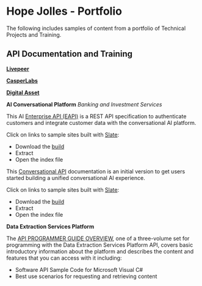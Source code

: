 # Hope Jolles - Portfolio
The following includes samples of content from a portfolio of Technical Projects and Training.

## API Documentation and Training

[**Livepeer**](https://docs.livepeer.org/)

[**CasperLabs**](https://docs.casper.network/)

[**Digital Asset**](https://docs.daml.com/)

**AI Conversational Platform**
*Banking and Investment Services*

This AI [Enterprise API (EAPI)](https://drive.google.com/drive/folders/1D-2XiRiNe20NqlkmTamIsS623QAo6Lq9?usp=sharing) is a REST API specification to authenticate customers and integrate customer data with the conversational AI platform.

Click on links to sample sites built with [Slate](https://github.com/slatedocs/slate):
- Download the [build](https://drive.google.com/drive/folders/1D-2XiRiNe20NqlkmTamIsS623QAo6Lq9?usp=sharing)
- Extract
- Open the index file

This [Conversational API](https://drive.google.com/drive/folders/1D-2XiRiNe20NqlkmTamIsS623QAo6Lq9?usp=sharing) documentation is an initial version to get users started building a unified conversational AI experience.

Click on links to sample sites built with [Slate](https://github.com/slatedocs/slate):
- Download the [build](https://drive.google.com/drive/folders/1D-2XiRiNe20NqlkmTamIsS623QAo6Lq9?usp=sharing)
- Extract
- Open the index file

**Data Extraction Services Platform**

The [API PROGRAMMER GUIDE OVERVIEW](https://drive.google.com/drive/folders/1D-2XiRiNe20NqlkmTamIsS623QAo6Lq9?usp=sharing), one of a three-volume set for programming with the Data Extraction Services Platform API, covers basic introductory information about the platform and describes the content and features that you can access with it including: 
- Software API Sample Code for Microsoft Visual C#
- Best use scenarios for requesting and retrieving content

